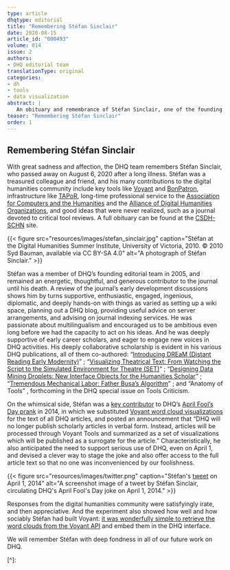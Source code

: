 ```yaml
---
type: article
dhqtype: editorial
title: "Remembering Stéfan Sinclair"
date: 2020-08-15
article_id: "000493"
volume: 014
issue: 2
authors:
- DHQ editorial team
translationType: original
categories:
- dh
- tools
- data visualization
abstract: |
   An obituary and remembrance of Stéfan Sinclair, one of the founding editorial team for Digital Humanities Quarterly.
teaser: "Remembering Stéfan Sinclair"
order: 1
---
```

  
  

## Remembering Stéfan Sinclair
  
 With great sadness and affection, the DHQ team remembers Stéfan Sinclair, who passed away on August 6, 2020 after a long illness. Stéfan was a treasured colleague and friend, and his many contributions to the digital humanities community include key tools like [Voyant](https://voyant-tools.org) and [BonPatron](https://bonpatron.com), infrastructure like [TAPoR](http://tapor.ca/home), long-time professional service to the [Association for Computers and the Humanities](https://ach.org) and the [Alliance of Digital Humanities Organizations](https://adho.org), and good ideas that were never realized, such as a journal devoted to critical tool reviews. A full obituary can be found at the [CSDH-SCHN](https://csdh-schn.org/stefan-sinclair-in-memoriam/) site. 
  
{{< figure src="resources/images/stefan_sinclair.jpg" caption="Stéfan at the Digital Humanities Summer Institute, University of Victoria, 2010. © 2010 Syd Bauman, available via CC BY-SA 4.0" alt="A photograph of Stéfan Sinclair."  >}}

  
 Stéfan was a member of DHQ’s founding editorial team in 2005, and remained an energetic, thoughtful, and generous contributor to the journal until his death. A review of the journal’s early development discussions shows him by turns supportive, enthusiastic, engaged, ingenious, diplomatic, and deeply hands-on with things as varied as setting up a wiki space, planning out a DHQ blog, providing useful advice on server arrangements, and advising on journal indexing services. He was passionate about multilingualism and encouraged us to be ambitious even long before we had the capacity to act on his ideas. And he was deeply supportive of early career scholars, and eager to engage new voices in DHQ activities. His deeply collaborative scholarship is evident in his various DHQ publications, all of them co-authored:  “[Introducing DREaM (Distant Reading Early Modernity)](/dhqwords/vol/11/4/000313/)” ;  “[Visualizing Theatrical Text: From Watching the Script to the Simulated Environment for Theatre (SET)](/dhqwords/vol/7/3/000166/)” ;  “[Designing Data Mining Droplets: New Interface Objects for the Humanities Scholar](/dhqwords/vol/3/3/000067/)” ;  “[Tremendous Mechanical Labor: Father Busa’s Algorithm](/dhqwords/vol/14/3/000456/)” ; and  “Anatomy of Tools” , forthcoming in the DHQ special issue on Tools Criticism.
  
On the whimsical side, Stéfan was a [key contributor](https://twitter.com/sgsinclair/status/450949585708797952) to DHQ’s [April Fool’s Day prank](http://lists.digitalhumanities.org/pipermail/humanist/2014-April/011859.html) in 2014, in which we substituted [Voyant word cloud visualizations](http://theoreti.ca/?p=5192) for the text of all DHQ articles, and posted an announcement that  “DHQ will no longer publish scholarly articles in verbal form. Instead, articles will be processed through Voyant Tools and summarized as a set of visualizations which will be published as a surrogate for the article.”  Characteristically, he also anticipated the need to support serious use of DHQ, even on April 1, and devised a clever way to stage the joke and also offer access to the full article text so that no one was inconvenienced by our foolishness. 
  
{{< figure src="resources/images/twitter.png" caption="Stéfan's [tweet](https://twitter.com/sgsinclair/status/450949585708797952) on April 1, 2014" alt="A screenshot image of a tweet by Stéfan Sinclair, circulating DHQ's April Fool's Day joke on April 1, 2014."  >}}

  
Responses from the digital humanities community were satisfyingly irate, and then appreciative. And the experiment also showed how well and how sociably Stéfan had built Voyant: [it was wonderfully simple to retrieve the word clouds from the Voyant API](https://stefansinclair.name/custom-cirrus/) and embed them in the DHQ interface.
  
 We will remember Stéfan with deep fondness in all of our future work on DHQ.
  
    
[^]:   